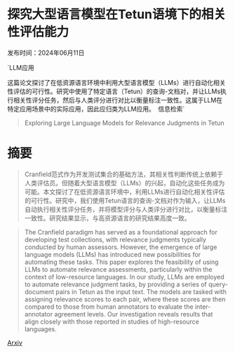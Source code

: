 # 探究大型语言模型在Tetun语境下的相关性评估能力

发布时间：2024年06月11日

`LLM应用

这篇论文探讨了在低资源语言环境中利用大型语言模型（LLMs）进行自动化相关性评估的可行性。研究中使用了特定语言（Tetun）的查询-文档对，并让LLMs执行相关性评分任务，然后与人类评分进行对比以衡量标注一致性。这属于LLM在特定应用场景中的实际应用，因此应归类为LLM应用。` `信息检索`

> Exploring Large Language Models for Relevance Judgments in Tetun

# 摘要

> Cranfield范式作为开发测试集合的基础方法，其相关性判断传统上依赖于人类评估员。但随着大型语言模型（LLMs）的兴起，自动化这些任务成为可能。本文探讨了在低资源语言环境中，利用LLMs进行自动化相关性评估的可行性。研究中，我们使用Tetun语言的查询-文档对作为输入，让LLMs自动执行相关性评分任务，并将模型评分与人类评分进行对比，以衡量标注一致性。研究结果显示，与高资源语言的研究结果高度一致。

> The Cranfield paradigm has served as a foundational approach for developing test collections, with relevance judgments typically conducted by human assessors. However, the emergence of large language models (LLMs) has introduced new possibilities for automating these tasks. This paper explores the feasibility of using LLMs to automate relevance assessments, particularly within the context of low-resource languages. In our study, LLMs are employed to automate relevance judgment tasks, by providing a series of query-document pairs in Tetun as the input text. The models are tasked with assigning relevance scores to each pair, where these scores are then compared to those from human annotators to evaluate the inter-annotator agreement levels. Our investigation reveals results that align closely with those reported in studies of high-resource languages.

[Arxiv](https://arxiv.org/abs/2406.07299)